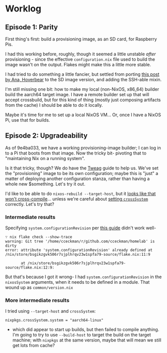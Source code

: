 # Worklog

## Episode 1: Parity

First thing's first: build a provisioning image, as an SD card, for Raspberry
Pis.

I had this working before, roughly, though it seemed a little unstable _after_
provisioning - since the effective `configuration.nix` file used to build the
image wasn't on the output. Flakes might make this a little more stable.

I had tried to do something a little fancier, but settled from porting [this
post by Ana, Hoverbear][hoverbear] to the SD image version, and adding the
SSH-able mixin.

I'm still missing one bit: how to make my local (non-NixOS, x86_64) builder
build the aarch64 target image. I have a remote builder set up that will accept
crossbuild, but for this kind of thing (mostly just composing artifacts from the
cache) I should be able to do it locally.

Maybe it's time for me to set up a local NixOS VM... Or, once I have a NixOS Pi,
use that for builds.

[hoverbear]: https://hoverbear.org/blog/nix-flake-live-media/

## Episode 2: Upgradeability

As of 9e4ba033, we have a working provisioning-image builder; I can log in to a
Pi that boots from that image. Now the tricky bit- pivoting that to "maintaining Nix on a running system".

Is it that tricky, though? We do have the [Tweag] guide to help us. We've set
the "provisioning" image to be its own configuration; maybe this is "just"
a matter of deploying another configuration stanza, rather than having a whole
new $something. Let's try it out.

[Tweag]: https://www.tweag.io/blog/2020-07-31-nixos-flakes/

I'd like to be able to do `nixos-rebuild --target-host`, but it
[looks like that won't cross-compile][issue166838]... unless we're careful
about [setting `crossSystem`][issue167393] correctly. Let's try that?

[issue166838]: https://github.com/NixOS/nixpkgs/issues/166838
[issue167393]: https://github.com/NixOS/nixpkgs/pull/167393/files

### Intermediate results

Specifying `system.configurationRevision` per [this guide][Tweag] didn't work well-

```
∵ nix flake check --show-trace
warning: Git tree '/home/cceckman/r/github.com/cceckman/homelab' is dirty
error: attribute 'system.configurationRevision' already defined at /nix/store/bsgikzgvk506r7sjplhrqv23w1spfa79-source/flake.nix:11:9

       at /nix/store/bsgikzgvk506r7sjplhrqv23w1spfa79-source/flake.nix:12:9:
```

But that's because I got it wrong- I had `system.configurationRevision` in the
`nixosSystem` arguments, when it needs to be defined in a module.
That wound up as `common/version.nix`

### More intermediate results

I tried using `--target-host` and `crossSystem`:

```
nixpkgs.crossSystem.system = "aarch64-linux"
```

- which did appear to start up builds, but then failed to compile anything.
I'm going to try to use `--build-host` to target the build on the target machine;
with `nixpkgs` at the same version, maybe that will mean we still get lots from cache?